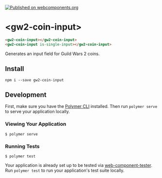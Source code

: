 [![Published on webcomponents.org][webcomponents-image]][webcomponents-url]

# \<gw2-coin-input\>

<!---
```
<custom-element-demo>
  <template>
    <script src="./node_modules/webcomponentsjs/webcomponents-lite.js"></script>
    <script type="module" href="./node_modules/paper-input/paper-input.js"></script>
    <script type="module" href="gw2-coin-input.js"></script>
    <next-code-block></next-code-block>
  </template>
</custom-element-demo>
```
-->
```html
<gw2-coin-input></gw2-coin-input>
<gw2-coin-input is-single-input></gw2-coin-input>
```

Generates an input field for Guild Wars 2 coins.

## Install

```
npm i --save gw2-coin-input
```

## Development

First, make sure you have the [Polymer CLI](https://www.npmjs.com/package/polymer-cli) installed. Then run `polymer serve` to serve your application locally.

### Viewing Your Application

```
$ polymer serve
```

### Running Tests

```
$ polymer test
```

Your application is already set up to be tested via [web-component-tester](https://github.com/Polymer/web-component-tester). Run `polymer test` to run your application's test suite locally.

[webcomponents-image]: https://img.shields.io/badge/webcomponents.org-published-blue.svg
[webcomponents-url]: https://www.webcomponents.org/element/rediche/gw2-coin-input